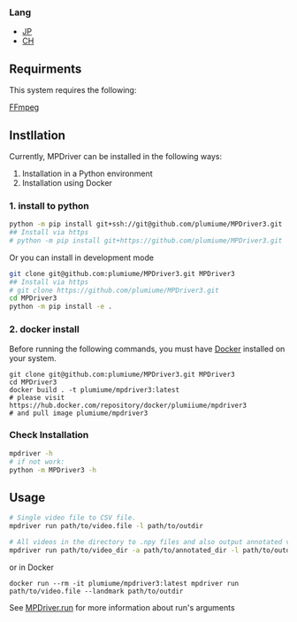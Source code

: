 ### Lang
- [JP](/rm/jp.md)
- [CH](/rm/ch.md)

## Requirments

This system requires the following:

[FFmpeg](https://ffmpeg.org/download.html)

## Instllation

Currently, MPDriver can be installed in the following ways:
1. Installation in a Python environment
2. Installation using Docker

### 1. install to python

```bash
python -m pip install git+ssh://git@github.com/plumiume/MPDriver3.git
## Install via https
# python -m pip install git+https://github.com/plumiume/MPDriver3.git
```

Or you can install in development mode

```bash
git clone git@github.com:plumiume/MPDriver3.git MPDriver3
## Install via https
# git clone https://github.com/plumiume/MPDriver3.git
cd MPDriver3
python -m pip install -e .
```

### 2. docker install

Before running the following commands,
you must have [Docker](https://www.docker.com/) installed on your system.

```shell
git clone git@github.com:plumiume/MPDriver3.git MPDriver3
cd MPDriver3
docker build . -t plumiume/mpdriver3:latest
# please visit https://hub.docker.com/repository/docker/plumiiume/mpdriver3
# and pull image plumiume/mpdriver3
```

### Check Installation

```bash
mpdriver -h
# if not work:
python -m MPDriver3 -h
```

## Usage

```bash
# Single video file to CSV file.
mpdriver run path/to/video.file -l path/to/outdir

# All videos in the directory to .npy files and also output annotated videos.
mpdriver run path/to/video_dir -a path/to/annotated_dir -l path/to/outdir .npy
```

or in Docker

```shell
docker run --rm -it plumiume/mpdriver3:latest mpdriver run path/to/video.file --landmark path/to/outdir
```

See [MPDriver.run](mpdriver/apps/run/README.md) for more information about run's arguments
